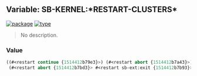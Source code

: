 ## Variable: SB-KERNEL:\*RESTART-CLUSTERS\*
[![package](https://img.shields.io/badge/Package-SB--KERNEL-5f9ea0.svg?style=social&colorA=999999)](../) [![type](https://img.shields.io/badge/Type-Variable-5f9ea0.svg?style=social&colorA=999999)](../#variable) 

> No description.

### Value
```cl
((#<restart continue {1514412b79e3}>) (#<restart abort {1514412b7a43}>)
 (#<restart abort {1514412b7bd3}> #<restart sb-ext:exit {1514412b7b93}>))
```
